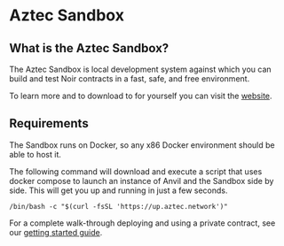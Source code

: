 # Aztec Sandbox

## What is the Aztec Sandbox?

The Aztec Sandbox is local development system against which you can build and test Noir contracts in a fast, safe, and free environment.

To learn more and to download to for yourself you can visit the [website](https://up.aztec.network).

## Requirements

The Sandbox runs on Docker, so any x86 Docker environment should be able to host it.

The following command will download and execute a script that uses docker compose to launch an instance of Anvil and the Sandbox side by side. This will get you up and running in just a few seconds.

`/bin/bash -c "$(curl -fsSL 'https://up.aztec.network')"`

For a complete walk-through deploying and using a private contract, see our [getting started guide](../getting_started/sandbox.md).
